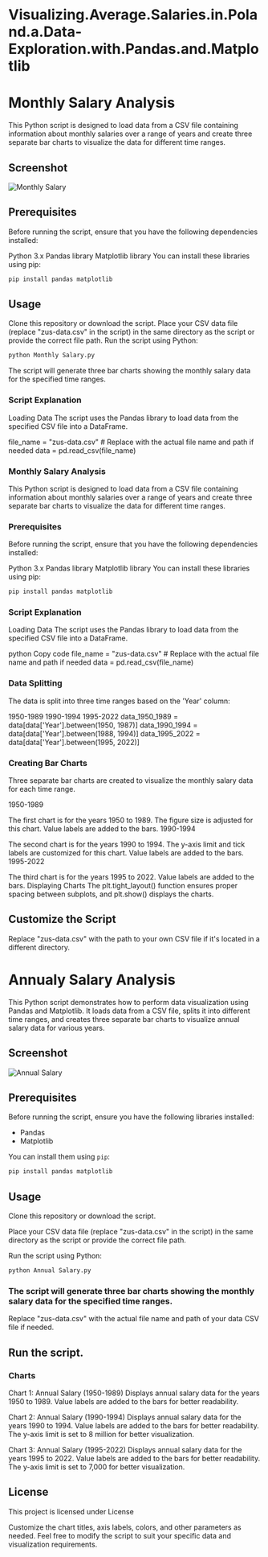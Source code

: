 # Visualizing.Average.Salaries.in.Poland.a.Data-Exploration.with.Pandas.and.Matplotlib

# Monthly Salary Analysis
This Python script is designed to load data from a CSV file containing information about monthly salaries over a range of years and create three separate bar charts to visualize the data for different time ranges.

## Screenshot
![Monthly Salary](https://github.com/CharlesFabicki/Visualizing.Average.Salaries.in.Poland.a.Data-Exploration.with.Pandas.and.Matplotlib/assets/103677730/c9c571fd-ce6e-471d-877e-9dc2ba1f538b)

## Prerequisites
Before running the script, ensure that you have the following dependencies installed:

Python 3.x
Pandas library
Matplotlib library
You can install these libraries using pip:

```bash
pip install pandas matplotlib
```
## Usage
Clone this repository or download the script.
Place your CSV data file (replace "zus-data.csv" in the script) in the same directory as the script or provide the correct file path.
Run the script using Python:
```bash
python Monthly Salary.py
```
The script will generate three bar charts showing the monthly salary data for the specified time ranges.

### Script Explanation
Loading Data
The script uses the Pandas library to load data from the specified CSV file into a DataFrame.

file_name = "zus-data.csv"  # Replace with the actual file name and path if needed
data = pd.read_csv(file_name)

### Monthly Salary Analysis
This Python script is designed to load data from a CSV file containing information about monthly salaries over a range of years and create three separate bar charts to visualize the data for different time ranges.

### Prerequisites
Before running the script, ensure that you have the following dependencies installed:

Python 3.x
Pandas library
Matplotlib library
You can install these libraries using pip:

```bash
pip install pandas matplotlib
```

### Script Explanation
Loading Data
The script uses the Pandas library to load data from the specified CSV file into a DataFrame.

python
Copy code
file_name = "zus-data.csv"  # Replace with the actual file name and path if needed
data = pd.read_csv(file_name)

### Data Splitting
The data is split into three time ranges based on the 'Year' column:

1950-1989
1990-1994
1995-2022
data_1950_1989 = data[data['Year'].between(1950, 1987)]
data_1990_1994 = data[data['Year'].between(1988, 1994)]
data_1995_2022 = data[data['Year'].between(1995, 2022)]

### Creating Bar Charts
Three separate bar charts are created to visualize the monthly salary data for each time range.

1950-1989

The first chart is for the years 1950 to 1989.
The figure size is adjusted for this chart.
Value labels are added to the bars.
1990-1994

The second chart is for the years 1990 to 1994.
The y-axis limit and tick labels are customized for this chart.
Value labels are added to the bars.
1995-2022

The third chart is for the years 1995 to 2022.
Value labels are added to the bars.
Displaying Charts
The plt.tight_layout() function ensures proper spacing between subplots, and plt.show() displays the charts.

## Customize the Script
Replace "zus-data.csv" with the path to your own CSV file if it's located in a different directory.

# Annualy Salary Analysis

This Python script demonstrates how to perform data visualization using Pandas and Matplotlib. It loads data from a CSV file, splits it into different time ranges, and creates three separate bar charts to visualize annual salary data for various years.

## Screenshot
![Annual Salary](https://github.com/CharlesFabicki/Visualizing.Average.Salaries.in.Poland.a.Data-Exploration.with.Pandas.and.Matplotlib/assets/103677730/aa6933f0-4d8b-426d-be20-73ed751fe2c7)

## Prerequisites

Before running the script, ensure you have the following libraries installed:

- Pandas
- Matplotlib

You can install them using `pip`:

```bash
pip install pandas matplotlib
```
## Usage

Clone this repository or download the script.

Place your CSV data file (replace "zus-data.csv" in the script) in the same directory as the script or provide the correct file path.

Run the script using Python:

```bash
python Annual Salary.py
```
### The script will generate three bar charts showing the monthly salary data for the specified time ranges.
Replace "zus-data.csv" with the actual file name and path of your data CSV file if needed.

## Run the script.

### Charts
Chart 1: Annual Salary (1950-1989)
Displays annual salary data for the years 1950 to 1989.
Value labels are added to the bars for better readability.

Chart 2: Annual Salary (1990-1994)
Displays annual salary data for the years 1990 to 1994.
Value labels are added to the bars for better readability.
The y-axis limit is set to 8 million for better visualization.

Chart 3: Annual Salary (1995-2022)
Displays annual salary data for the years 1995 to 2022.
Value labels are added to the bars for better readability.
The y-axis limit is set to 7,000 for better visualization.

## License
This project is licensed under License

Customize the chart titles, axis labels, colors, and other parameters as needed.
Feel free to modify the script to suit your specific data and visualization requirements.
